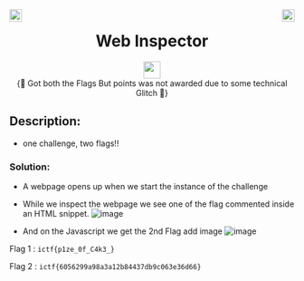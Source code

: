 <div><img align = "right" src = "https://img.shields.io/badge/Points-100%20-informational" height = 22>
<img align = "left" src = "https://img.shields.io/badge/Catagory-WEB-informational" height = 22>
</div
<br>
<div align="center"> <h1> Web Inspector</h1> <img src = "https://img.shields.io/badge/Partially Solved %20-Yellow" height = 30>
</div>
 
  <div align = "center"> 
   {🔴 Got both the Flags But points was not awarded due to some technical Glitch 🔴} </div>

  ## Description: 
- one challenge, two flags!!

### Solution: 

- A webpage opens up when we start the instance of the challenge

- While we inspect the webpage we see one of the flag commented inside an HTML snippet.
![image](https://user-images.githubusercontent.com/100958162/176750736-368fa146-204e-4ea5-b2b7-ec8b52e4455f.png)

- And on the Javascript we get the 2nd Flag
  add image
![image](https://user-images.githubusercontent.com/100958162/176750950-38e91746-21bb-4d57-9514-9b3a7297e10a.png)

<!-- img src = "https://traboda-arena-36.s3.amazonaws.com/files/attachments/uartdata_d97139a4-73fd-459f-8f53-d839d0bb0aa2.png?X-Amz-Algorithm=AWS4-HMAC-SHA256&X-Amz-Credential=AKIA6GUFVMV6HO3NYL6Z%2F20220630%2Fap-south-1%2Fs3%2Faws4_request&X-Amz-Date=20220630T151227Z&X-Amz-Expires=3600&X-Amz-SignedHeaders=host&X-Amz-Signature=1ff845dd2cf7e20062c0ea5a0a1a9c8513c1eef287cf5e7d099bdd70eb310039"-->

 Flag 1 : ``` ictf{p1ze_0f_C4k3_} ```
 
 Flag 2 : ``` ictf{6056299a98a3a12b84437db9c063e36d66} ```
